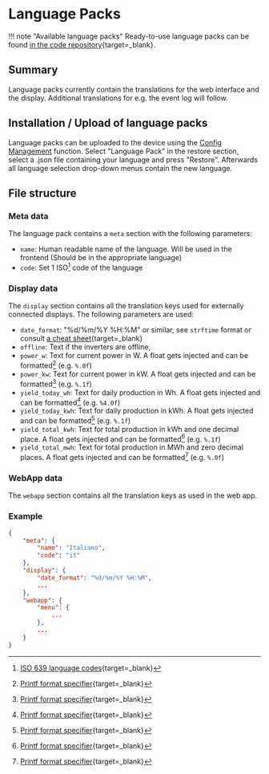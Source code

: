 # Language Packs

!!! note "Available language packs"
    Ready-to-use language packs can be found [in the code
    repository](https://github.com/tbnobody/OpenDTU/tree/master/lang){target=_blank}.

## Summary

Language packs currently contain the translations for the web interface and
the display.
Additional translations for e.g. the event log will follow.

## Installation / Upload of language packs

Language packs can be uploaded to the device using the [Config Management](configuration/config_settings.md) function.
Select "Language Pack" in the restore section, select a .json file containing your
language and press "Restore".
Afterwards all language selection drop-down menus contain the new language.

## File structure

### Meta data

The language pack contains a `meta` section with the following parameters:

* `name`: Human readable name of the language. Will be used in the frontend (Should be in the appropriate language)
* `code`: Set 1 ISO[^1] code of the language

### Display data

The `display` section contains all the translation keys used for externally connected displays. The following parameters are used:

* `date_format`: "%d/%m/%Y %H:%M" or similar, see `strftime` format or consult
  [a cheat sheet](https://devhints.io/strftime){target=_blank}
* `offline`: Text if the inverters are offline,
* `power_w`: Text for current power in W. A float gets injected and can be formatted[^2] (e.g. `%.0f`)
* `power_kw`: Text for current power in kW. A float gets injected and can be formatted[^2] (e.g. `%.1f`)
* `yield_today_wh`: Text for daily production in Wh. A float gets injected and can be formatted[^2] (e.g. `%4.0f`)
* `yield_today_kwh`: Text for daily production in kWh. A float gets injected and can be formatted[^2] (e.g. `%.1f`)
* `yield_total_kwh`: Text for total production in kWh and one decimal place. A float gets injected and can be formatted[^2] (e.g. `%.1f`)
* `yield_total_mwh`: Text for total production in MWh and zero decimal places. A float gets injected and can be formatted[^2] (e.g. `%.0f`)

### WebApp data

The `webapp` section contains all the translation keys as used in the web app.

### Example

```json
{
    "meta": {
        "name": "Italiano",
        "code": "it"
    },
    "display": {
        "date_format": "%d/%m/%Y %H:%M",
        ...
    },
    "webapp": {
        "menu": {
            ...
        },
        ...
    }
}
```

[^1]: [ISO 639 language codes](https://en.wikipedia.org/wiki/List_of_ISO_639_language_codes){target=_blank}
[^2]: [Printf format specifier](https://en.wikipedia.org/wiki/Printf#Format_specifier){target=_blank}
